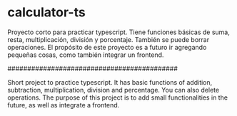 # calculator-ts

Proyecto corto para practicar typescript. Tiene funciones básicas de suma, resta, multiplicación, división y porcentaje. También se puede borrar operaciones.
El propósito de este proyecto es a futuro ir agregando pequeñas cosas, como también integrar un frontend.

###########################################

Short project to practice typescript. It has basic functions of addition, subtraction, multiplication, division and percentage. You can also delete operations.
The purpose of this project is to add small functionalities in the future, as well as integrate a frontend.
